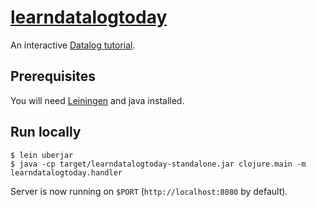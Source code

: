 # [learndatalogtoday](https://www.learndatalogtoday.org)

An interactive [Datalog tutorial](https://www.learndatalogtoday.org).

## Prerequisites

You will need [Leiningen](https://github.com/technomancy/leiningen) and java installed.

## Run locally

    $ lein uberjar
    $ java -cp target/learndatalogtoday-standalone.jar clojure.main -m learndatalogtoday.handler

Server is now running on `$PORT` (`http://localhost:8080` by default).

